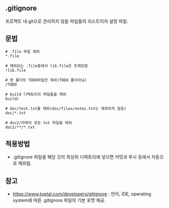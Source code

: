 ## .gitignore 
프로젝트 내  git으로 관리하지 않을 파일들의 리스트이자 설정 파일.

## 문법
```
# .file 파일 제외
*.file

# 제외되는 .file중에서 lib.file은 트래킹함 
!lib.file

# 현 폴더의 TODO파일만 제외(TODO 폴더아님)
/TODO

# build 디렉토리의 파일들을 제외
build/

# doc/test.txt를 제외(doc/files/notes.txt는 제외하지 않음)
doc/*.txt

# doc2/아래의 모든 txt 파일을 제외
doc2/**/*.txt
```

## 적용방법
- .gitignore 파일을 해당 깃의 최상위 디렉토리에 넣으면 커밋과 푸시 등에서 자동으로 제외됨.

## 참고 
- https://www.toptal.com/developers/gitignore
	: 언어, IDE, operating system에 따른 .gitignore 파일의 기본 포맷 제공.
